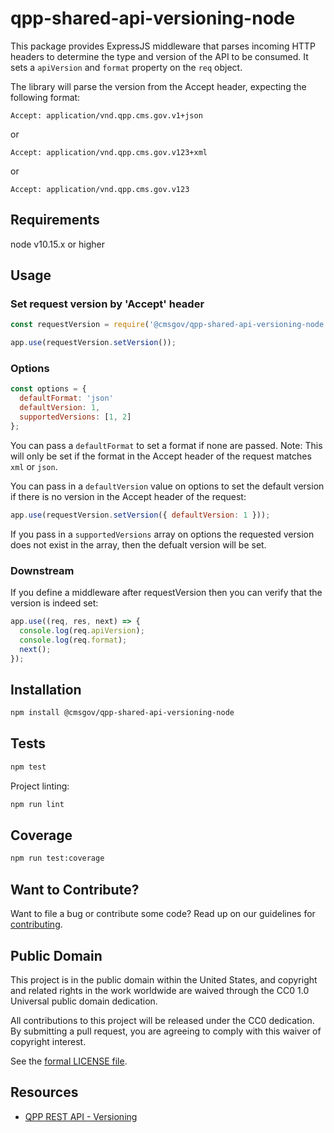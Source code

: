 # qpp-shared-api-versioning-node
This package provides ExpressJS middleware that parses incoming HTTP headers to determine the type and version of the API to be consumed. It sets a `apiVersion` and `format` property on the `req` object.

The library will parse the version from the Accept header, expecting the following format:

`Accept: application/vnd.qpp.cms.gov.v1+json`

or

`Accept: application/vnd.qpp.cms.gov.v123+xml`

or

`Accept: application/vnd.qpp.cms.gov.v123`

## Requirements
node v10.15.x or higher

## Usage

### Set request version by 'Accept' header

```js
const requestVersion = require('@cmsgov/qpp-shared-api-versioning-node');

app.use(requestVersion.setVersion());
```

### Options

```js
const options = {
  defaultFormat: 'json'
  defaultVersion: 1,
  supportedVersions: [1, 2]
};
```

You can pass a `defaultFormat` to set a format if none are passed. Note: This will only be set if the format in the Accept header of the request matches `xml` or `json`.

You can pass in a `defaultVersion` value on options to set the default version if there is no version in the Accept header of the request:

```js
app.use(requestVersion.setVersion({ defaultVersion: 1 }));
```

If you pass in a `supportedVersions` array on options the requested version does not exist in the array, then the defualt version will be set.

### Downstream

If you define a middleware after requestVersion then you can verify that the version is indeed set:

```js
app.use((req, res, next) => {
  console.log(req.apiVersion);
  console.log(req.format);
  next();
});
```

## Installation

```bash
npm install @cmsgov/qpp-shared-api-versioning-node
```

## Tests

```bash
npm test
```

Project linting:

```bash
npm run lint
```

## Coverage

```bash
npm run test:coverage
```

## Want to Contribute?

Want to file a bug or contribute some code? Read up on our guidelines for [contributing].

[contributing]: /.github/CONTRIBUTING.md

## Public Domain
This project is in the public domain within the United States, and copyright and related rights in the work worldwide are waived
through the CC0 1.0 Universal public domain dedication.		

All contributions to this project will be released under the CC0 dedication. By submitting a pull request, you are agreeing to
comply with this waiver of copyright interest.		

See the [formal LICENSE file](/LICENSE).


## Resources

- [QPP REST API - Versioning](https://confluence.cms.gov/display/QPPGUIDE/RESTful+API+style+guide#RESTfulAPIstyleguide-Versioning)